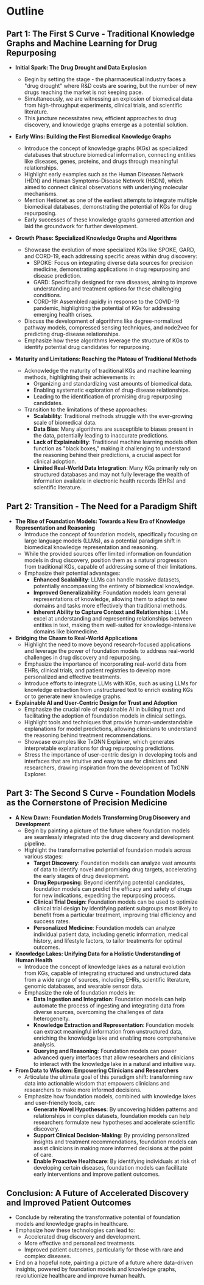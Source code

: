 # Outline 

## Part 1: The First S Curve - Traditional Knowledge Graphs and Machine Learning for Drug Repurposing

*   **Initial Spark: The Drug Drought and Data Explosion**

    *   Begin by setting the stage - the pharmaceutical industry faces a "drug drought" where R&D costs are soaring, but the number of new drugs reaching the market is not keeping pace. 
    *   Simultaneously, we are witnessing an explosion of biomedical data from high-throughput experiments, clinical trials, and scientific literature.
    *   This juncture necessitates new, efficient approaches to drug discovery, and knowledge graphs emerge as a potential solution.
*   **Early Wins: Building the First Biomedical Knowledge Graphs**
    *   Introduce the concept of knowledge graphs (KGs) as specialized databases that structure biomedical information, connecting entities like diseases, genes, proteins, and drugs through meaningful relationships.
    *   Highlight early examples such as the Human Diseases Network (HDN) and Human Symptoms-Disease Network (HSDN), which aimed to connect clinical observations with underlying molecular mechanisms.
    *   Mention Hetionet as one of the earliest attempts to integrate multiple biomedical databases, demonstrating the potential of KGs for drug repurposing.
    *   Early successes of these knowledge graphs garnered attention and laid the groundwork for further development. 
*   **Growth Phase: Specialized Knowledge Graphs and Algorithms**
    *   Showcase the evolution of more specialized KGs like SPOKE, GARD, and CORD-19, each addressing specific areas within drug discovery:
        *   SPOKE: Focus on integrating diverse data sources for precision medicine, demonstrating applications in drug repurposing and disease prediction.
        *   GARD: Specifically designed for rare diseases, aiming to improve understanding and treatment options for these challenging conditions.
        *   CORD-19: Assembled rapidly in response to the COVID-19 pandemic, highlighting the potential of KGs for addressing emerging health crises.
    *   Discuss the development of algorithms like degree-normalized pathway models, compressed sensing techniques, and node2vec for predicting drug-disease relationships.
    *   Emphasize how these algorithms leverage the structure of KGs to identify potential drug candidates for repurposing.
*   **Maturity and Limitations: Reaching the Plateau of Traditional Methods** 
    *   Acknowledge the maturity of traditional KGs and machine learning methods, highlighting their achievements in:
        *   Organizing and standardizing vast amounts of biomedical data.
        *   Enabling systematic exploration of drug-disease relationships. 
        *   Leading to the identification of promising drug repurposing candidates.
    *   Transition to the limitations of these approaches: 
        *   **Scalability**: Traditional methods struggle with the ever-growing scale of biomedical data.
        *   **Data Bias**: Many algorithms are susceptible to biases present in the data, potentially leading to inaccurate predictions.
        *   **Lack of Explainability**: Traditional machine learning models often function as "black boxes," making it challenging to understand the reasoning behind their predictions, a crucial aspect for clinical adoption.
        *   **Limited Real-World Data Integration**: Many KGs primarily rely on structured databases and may not fully leverage the wealth of information available in electronic health records (EHRs) and scientific literature.
## Part 2: Transition - The Need for a Paradigm Shift
*   **The Rise of Foundation Models: Towards a New Era of Knowledge Representation and Reasoning** 
    *   Introduce the concept of foundation models, specifically focusing on large language models (LLMs), as a potential paradigm shift in biomedical knowledge representation and reasoning. 
    *   While the provided sources offer limited information on foundation models in drug discovery, position them as a natural progression from traditional KGs, capable of addressing some of their limitations.
    *   Emphasize their potential advantages:
        *   **Enhanced Scalability**: LLMs can handle massive datasets, potentially encompassing the entirety of biomedical knowledge.
        *   **Improved Generalizability**:  Foundation models learn general representations of knowledge, allowing them to adapt to new domains and tasks more effectively than traditional methods.
        *   **Inherent Ability to Capture Context and Relationships**:  LLMs excel at understanding and representing relationships between entities in text, making them well-suited for knowledge-intensive domains like biomedicine.
*   **Bridging the Chasm to Real-World Applications**
    *   Highlight the need to move beyond research-focused applications and leverage the power of foundation models to address real-world challenges in drug discovery and repurposing.
    *   Emphasize the importance of incorporating real-world data from EHRs, clinical trials, and patient registries to develop more personalized and effective treatments.
    *   Introduce efforts to integrate LLMs with KGs, such as using LLMs for knowledge extraction from unstructured text to enrich existing KGs or to generate new knowledge graphs.
*   **Explainable AI and User-Centric Design for Trust and Adoption**
    *   Emphasize the crucial role of explainable AI in building trust and facilitating the adoption of foundation models in clinical settings.
    *   Highlight tools and techniques that provide human-understandable explanations for model predictions, allowing clinicians to understand the reasoning behind treatment recommendations. 
    *   Showcase examples like TxGNN Explainer, which generates interpretable explanations for drug repurposing predictions.  
    *   Stress the importance of user-centric design in developing tools and interfaces that are intuitive and easy to use for clinicians and researchers, drawing inspiration from the development of TxGNN Explorer.

## Part 3: The Second S Curve - Foundation Models as the Cornerstone of Precision Medicine
*   **A New Dawn: Foundation Models Transforming Drug Discovery and Development**
    *   Begin by painting a picture of the future where foundation models are seamlessly integrated into the drug discovery and development pipeline.
    *   Highlight the transformative potential of foundation models across various stages: 
        *   **Target Discovery**: Foundation models can analyze vast amounts of data to identify novel and promising drug targets, accelerating the early stages of drug development.
        *   **Drug Repurposing**: Beyond identifying potential candidates, foundation models can predict the efficacy and safety of drugs for new indications, expediting the repurposing process. 
        *   **Clinical Trial Design**: Foundation models can be used to optimize clinical trial design by identifying patient subgroups most likely to benefit from a particular treatment, improving trial efficiency and success rates.
        *   **Personalized Medicine**: Foundation models can analyze individual patient data, including genetic information, medical history, and lifestyle factors, to tailor treatments for optimal outcomes.
*   **Knowledge Lakes: Unifying Data for a Holistic Understanding of Human Health**
    *   Introduce the concept of knowledge lakes as a natural evolution from KGs, capable of integrating structured and unstructured data from a wide range of sources, including EHRs, scientific literature, genomic databases, and wearable sensor data. 
    *   Emphasize the role of foundation models in:
        *   **Data Ingestion and Integration**: Foundation models can help automate the process of ingesting and integrating data from diverse sources, overcoming the challenges of data heterogeneity. 
        *   **Knowledge Extraction and Representation**: Foundation models can extract meaningful information from unstructured data, enriching the knowledge lake and enabling more comprehensive analysis.
        *   **Querying and Reasoning**:  Foundation models can power advanced query interfaces that allow researchers and clinicians to interact with the knowledge lake in a natural and intuitive way.
*   **From Data to Wisdom: Empowering Clinicians and Researchers**
    *   Articulate the ultimate goal of this paradigm shift: transforming raw data into actionable wisdom that empowers clinicians and researchers to make more informed decisions. 
    *   Emphasize how foundation models, combined with knowledge lakes and user-friendly tools, can:
        *   **Generate Novel Hypotheses**: By uncovering hidden patterns and relationships in complex datasets, foundation models can help researchers formulate new hypotheses and accelerate scientific discovery. 
        *   **Support Clinical Decision-Making**: By providing personalized insights and treatment recommendations, foundation models can assist clinicians in making more informed decisions at the point of care.
        *   **Enable Proactive Healthcare**: By identifying individuals at risk of developing certain diseases, foundation models can facilitate early interventions and improve patient outcomes.

## Conclusion: A Future of Accelerated Discovery and Improved Patient Outcomes

*   Conclude by reiterating the transformative potential of foundation models and knowledge graphs in healthcare. 
*   Emphasize how these technologies can lead to:
    *   Accelerated drug discovery and development.
    *   More effective and personalized treatments.
    *   Improved patient outcomes, particularly for those with rare and complex diseases.
*   End on a hopeful note, painting a picture of a future where data-driven insights, powered by foundation models and knowledge graphs, revolutionize healthcare and improve human health. 
